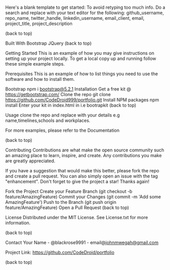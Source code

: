 Here's a blank template to get started: To avoid retyping too much info. Do a search and replace with your text editor for the following: github_username, repo_name, twitter_handle, linkedin_username, email_client, email, project_title, project_description

(back to top)

Built With
Bootstrap
JQuery
(back to top)

Getting Started
This is an example of how you may give instructions on setting up your project locally. To get a local copy up and running follow these simple example steps.

Prerequisites
This is an example of how to list things you need to use the software and how to install them.

Bootstrap
npm i bootstrap@5.2.1
Installation
Get a free kit @ https://getbootstrap.com/
Clone the repo
git clone https://github.com/CodeDroid999/portfolio.git
Install NPM packages
npm install
Enter your kit in index.html
in <head>i.e bootrapkit</hed>
(back to top)

Usage
clone the repo and replace with your details e.g name,timelines,schools and workplaces.

For more examples, please refer to the Documentation

(back to top)

Contributing
Contributions are what make the open source community such an amazing place to learn, inspire, and create. Any contributions you make are greatly appreciated.

If you have a suggestion that would make this better, please fork the repo and create a pull request. You can also simply open an issue with the tag "enhancement". Don't forget to give the project a star! Thanks again!

Fork the Project
Create your Feature Branch (git checkout -b feature/AmazingFeature)
Commit your Changes (git commit -m 'Add some AmazingFeature')
Push to the Branch (git push origin feature/AmazingFeature)
Open a Pull Request
(back to top)

License
Distributed under the MIT License. See License.txt for more information.

(back to top)

Contact
Your Name - @blackrose9991 - email@johnmwegah@gmail.com

Project Link: https://github.com/CodeDroid/portfolio

(back to top)

